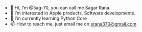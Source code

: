 - 👋 Hi, I’m @5ag-70, you can call me Sagar Rana. 
- 👀 I’m interested in Apple products, Software developments.
- 🌱 I’m currently learning Python Core
- 📫 How to reach me, just email me on srana370@gmail.com

<!---
5ag-70/5ag-70 is a ✨ special ✨ repository because its `README.md` (this file) appears on your GitHub profile.
You can click the Preview link to take a look at your changes.
--->
